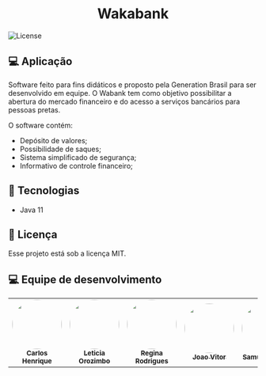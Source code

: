 <h1 align="center">
    <b>Wakabank</b>
</h1>
  <img alt="License" src="https://img.shields.io/badge/license-MIT-brightgreen">
</p>

## 💻 Aplicação

Software feito para fins didáticos e proposto pela Generation Brasil para ser desenvolvido em equipe. O Wabank tem como objetivo possibilitar a abertura do mercado financeiro e do acesso a serviços bancários para pessoas pretas. 

O software contém:

* Depósito de valores;
* Possibilidade de saques;
* Sistema simplificado de segurança;
* Informativo de controle financeiro;

## 🚀 Tecnologias

* Java 11

## 📝 Licença

Esse projeto está sob a licença MIT. 

## 💻 Equipe de desenvolvimento

<table>
  <tr>
    <td align="center"><a href="https://github.com/ccarmo"><img style="border-radius: 50%;" src="https://avatars.githubusercontent.com/u/28477200?v=4" width="100px;" alt=""/><br /><sub><b>Carlos Henrique</b></sub></a><br/></td>
    <td align="center"><a href="https://github.com/LeticiaOrozimbo"><img style="border-radius: 50%;" src="https://avatars.githubusercontent.com/u/86385275?v=4" width="100px;" alt=""/><br /><sub><b>Leticia Orozimbo</b></sub></a><br /></td>
    <td align="center"><a href="https://github.com/rodrigues-re"><img style="border-radius: 50%;" src="https://avatars.githubusercontent.com/u/85850710?v=4" width="100px;" alt=""/><br /><sub><b>Regina Rodrigues</b></sub></a><br /></td>
    <td align="center"><a href="https://github.com/joaovitorbrandao7"><img style="border-radius: 50%;" src="https://avatars.githubusercontent.com/u/77411112?v=4" width="100px;" alt=""/><br /><sub><b>Joao Vitor</b></sub></a><br /></td>
    <td align="center"><a href="https://github.com/SamuelSantos7"><img style="border-radius: 50%;" src="https://avatars.githubusercontent.com/u/86378886?v=4" width="100px;" alt=""/><br /><sub><b>Samuel Santos</b></sub></a><br /></td>
    <td align="center"><a href="https://github.com/rhogerm"><img style="border-radius: 50%;" src="https://avatars.githubusercontent.com/u/86361272?v=4" width="100px;" alt=""/><br /><sub><b>Rhoger Miranda</b></sub></a><br /></td>
  </tr>
</table>
